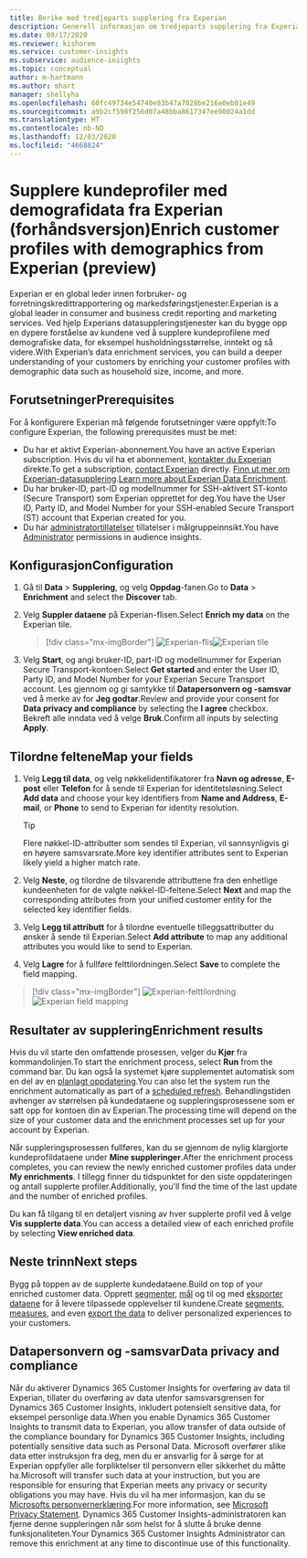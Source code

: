 ```yaml
---
title: Berike med tredjeparts supplering fra Experian
description: Generell informasjon om tredjeparts supplering fra Experian.
ms.date: 09/17/2020
ms.reviewer: kishorem
ms.service: customer-insights
ms.subservice: audience-insights
ms.topic: conceptual
author: m-hartmann
ms.author: mhart
manager: shellyha
ms.openlocfilehash: 60fc49734e54740e83b47a7028be216a0eb81e49
ms.sourcegitcommit: a9b2cf598f256d07a48bba8617347ee90024a1dd
ms.translationtype: HT
ms.contentlocale: nb-NO
ms.lasthandoff: 12/03/2020
ms.locfileid: "4668824"
---
```

# <a name="enrich-customer-profiles-with-demographics-from-experian-preview"></a><span data-ttu-id="80da5-103">Supplere kundeprofiler med demografidata fra Experian (forhåndsversjon)</span><span class="sxs-lookup"><span data-stu-id="80da5-103">Enrich customer profiles with demographics from Experian (preview)</span></span>

<span data-ttu-id="80da5-104">Experian er en global leder innen forbruker- og forretningskredittrapportering og markedsføringstjenester.</span><span class="sxs-lookup"><span data-stu-id="80da5-104">Experian is a global leader in consumer and business credit reporting and marketing services.</span></span> <span data-ttu-id="80da5-105">Ved hjelp Experians datasuppleringstjenester kan du bygge opp en dypere forståelse av kundene ved å supplere kundeprofilene med demografiske data, for eksempel husholdningsstørrelse, inntekt og så videre.</span><span class="sxs-lookup"><span data-stu-id="80da5-105">With Experian’s data enrichment services, you can build a deeper understanding of your customers by enriching your customer profiles with demographic data such as household size, income, and more.</span></span>

## <a name="prerequisites"></a><span data-ttu-id="80da5-106">Forutsetninger</span><span class="sxs-lookup"><span data-stu-id="80da5-106">Prerequisites</span></span>

<span data-ttu-id="80da5-107">For å konfigurere Experian må følgende forutsetninger være oppfylt:</span><span class="sxs-lookup"><span data-stu-id="80da5-107">To configure Experian, the following prerequisites must be met:</span></span>

- <span data-ttu-id="80da5-108">Du har et aktivt Experian-abonnement.</span><span class="sxs-lookup"><span data-stu-id="80da5-108">You have an active Experian subscription.</span></span> <span data-ttu-id="80da5-109">Hvis du vil ha et abonnement, [kontakter du Experian](https://www.experian.com/marketing-services/contact) direkte.</span><span class="sxs-lookup"><span data-stu-id="80da5-109">To get a subscription, [contact Experian](https://www.experian.com/marketing-services/contact) directly.</span></span> <span data-ttu-id="80da5-110">[Finn ut mer om Experian-datasupplering](https://www.experian.com/marketing-services/microsoft?cmpid=ems_web_mci_cdppage).</span><span class="sxs-lookup"><span data-stu-id="80da5-110">[Learn more about Experian Data Enrichment](https://www.experian.com/marketing-services/microsoft?cmpid=ems_web_mci_cdppage).</span></span>
- <span data-ttu-id="80da5-111">Du har bruker-ID, part-ID og modellnummer for SSH-aktivert ST-konto (Secure Transport) som Experian opprettet for deg.</span><span class="sxs-lookup"><span data-stu-id="80da5-111">You have the User ID, Party ID, and Model Number for your SSH-enabled Secure Transport (ST) account that Experian created for you.</span></span>
- <span data-ttu-id="80da5-112">Du har [administratortillatelser](permissions.md#administrator) tillatelser i målgruppeinnsikt.</span><span class="sxs-lookup"><span data-stu-id="80da5-112">You have [Administrator](permissions.md#administrator) permissions in audience insights.</span></span>

## <a name="configuration"></a><span data-ttu-id="80da5-113">Konfigurasjon</span><span class="sxs-lookup"><span data-stu-id="80da5-113">Configuration</span></span>

1. <span data-ttu-id="80da5-114">Gå til **Data** > **Supplering**, og velg **Oppdag**-fanen.</span><span class="sxs-lookup"><span data-stu-id="80da5-114">Go to **Data** > **Enrichment** and select the **Discover** tab.</span></span>

1. <span data-ttu-id="80da5-115">Velg **Suppler dataene** på Experian-flisen.</span><span class="sxs-lookup"><span data-stu-id="80da5-115">Select **Enrich my data** on the Experian tile.</span></span>

   > [!div class="mx-imgBorder"]
   > <span data-ttu-id="80da5-116">![Experian-flis](media/experian-tile.png "Experian-flis")</span><span class="sxs-lookup"><span data-stu-id="80da5-116">![Experian tile](media/experian-tile.png "Experian tile")</span></span>

1. <span data-ttu-id="80da5-117">Velg **Start**, og angi bruker-ID, part-ID og modellnummer for Experian Secure Transport-kontoen.</span><span class="sxs-lookup"><span data-stu-id="80da5-117">Select **Get started** and enter the User ID, Party ID, and Model Number for your Experian Secure Transport account.</span></span> <span data-ttu-id="80da5-118">Les gjennom og gi samtykke til **Datapersonvern og -samsvar** ved å merke av for **Jeg godtar**.</span><span class="sxs-lookup"><span data-stu-id="80da5-118">Review and provide your consent for **Data privacy and compliance** by selecting the **I agree** checkbox.</span></span> <span data-ttu-id="80da5-119">Bekreft alle inndata ved å velge **Bruk**.</span><span class="sxs-lookup"><span data-stu-id="80da5-119">Confirm all inputs by selecting **Apply**.</span></span>

## <a name="map-your-fields"></a><span data-ttu-id="80da5-120">Tilordne feltene</span><span class="sxs-lookup"><span data-stu-id="80da5-120">Map your fields</span></span>

1. <span data-ttu-id="80da5-121">Velg **Legg til data**, og velg nøkkelidentifikatorer fra **Navn og adresse**, **E-post** eller **Telefon** for å sende til Experian for identitetsløsning.</span><span class="sxs-lookup"><span data-stu-id="80da5-121">Select **Add data** and choose your key identifiers from **Name and Address**, **E-mail**, or **Phone** to send to Experian for identity resolution.</span></span>

   > [!TIP]
   > <span data-ttu-id="80da5-122">Flere nøkkel-ID-attributter som sendes til Experian, vil sannsynligvis gi en høyere samsvarsrate.</span><span class="sxs-lookup"><span data-stu-id="80da5-122">More key identifier attributes sent to Experian likely yield a higher match rate.</span></span>

1. <span data-ttu-id="80da5-123">Velg **Neste**, og tilordne de tilsvarende attributtene fra den enhetlige kundeenheten for de valgte nøkkel-ID-feltene.</span><span class="sxs-lookup"><span data-stu-id="80da5-123">Select **Next** and map the corresponding attributes from your unified customer entity for the selected key identifier fields.</span></span>

1. <span data-ttu-id="80da5-124">Velg **Legg til attributt** for å tilordne eventuelle tilleggsattributter du ønsker å sende til Experian.</span><span class="sxs-lookup"><span data-stu-id="80da5-124">Select **Add attribute** to map any additional attributes you would like to send to Experian.</span></span>

1.  <span data-ttu-id="80da5-125">Velg **Lagre** for å fullføre felttilordningen.</span><span class="sxs-lookup"><span data-stu-id="80da5-125">Select **Save** to complete the field mapping.</span></span>

   > [!div class="mx-imgBorder"]
   > <span data-ttu-id="80da5-126">![Experian-felttilordning](media/experian-field-mapping.png "Experian-felttilordning")</span><span class="sxs-lookup"><span data-stu-id="80da5-126">![Experian field mapping](media/experian-field-mapping.png "Experian field mapping")</span></span>

## <a name="enrichment-results"></a><span data-ttu-id="80da5-127">Resultater av supplering</span><span class="sxs-lookup"><span data-stu-id="80da5-127">Enrichment results</span></span>

<span data-ttu-id="80da5-128">Hvis du vil starte den omfattende prosessen, velger du **Kjør** fra kommandolinjen.</span><span class="sxs-lookup"><span data-stu-id="80da5-128">To start the enrichment process, select **Run** from the command bar.</span></span> <span data-ttu-id="80da5-129">Du kan også la systemet kjøre supplementet automatisk som en del av en [planlagt oppdatering](system.md#schedule-tab).</span><span class="sxs-lookup"><span data-stu-id="80da5-129">You can also let the system run the enrichment automatically as part of a [scheduled refresh](system.md#schedule-tab).</span></span> <span data-ttu-id="80da5-130">Behandlingstiden avhenger av størrelsen på kundedataene og suppleringsprosessene som er satt opp for kontoen din av Experian.</span><span class="sxs-lookup"><span data-stu-id="80da5-130">The processing time will depend on the size of your customer data and the enrichment processes set up for your account by Experian.</span></span>

<span data-ttu-id="80da5-131">Når suppleringsprosessen fullføres, kan du se gjennom de nylig klargjorte kundeprofildataene under **Mine suppleringer**.</span><span class="sxs-lookup"><span data-stu-id="80da5-131">After the enrichment process completes, you can review the newly enriched customer profiles data under **My enrichments**.</span></span> <span data-ttu-id="80da5-132">I tillegg finner du tidspunktet for den siste oppdateringen og antall supplerte profiler.</span><span class="sxs-lookup"><span data-stu-id="80da5-132">Additionally, you'll find the time of the last update and the number of enriched profiles.</span></span>

<span data-ttu-id="80da5-133">Du kan få tilgang til en detaljert visning av hver supplerte profil ved å velge **Vis supplerte data**.</span><span class="sxs-lookup"><span data-stu-id="80da5-133">You can access a detailed view of each enriched profile by selecting **View enriched data**.</span></span>

## <a name="next-steps"></a><span data-ttu-id="80da5-134">Neste trinn</span><span class="sxs-lookup"><span data-stu-id="80da5-134">Next steps</span></span>

<span data-ttu-id="80da5-135">Bygg på toppen av de supplerte kundedataene.</span><span class="sxs-lookup"><span data-stu-id="80da5-135">Build on top of your enriched customer data.</span></span> <span data-ttu-id="80da5-136">Opprett [segmenter](segments.md), [mål](measures.md) og til og med [eksporter dataene](export-destinations.md) for å levere tilpassede opplevelser til kundene.</span><span class="sxs-lookup"><span data-stu-id="80da5-136">Create [segments](segments.md), [measures](measures.md), and even [export the data](export-destinations.md) to deliver personalized experiences to your customers.</span></span>

## <a name="data-privacy-and-compliance"></a><span data-ttu-id="80da5-137">Datapersonvern og -samsvar</span><span class="sxs-lookup"><span data-stu-id="80da5-137">Data privacy and compliance</span></span>

<span data-ttu-id="80da5-138">Når du aktiverer Dynamics 365 Customer Insights for overføring av data til Experian, tillater du overføring av data utenfor samsvarsgrensen for Dynamics 365 Customer Insights, inkludert potensielt sensitive data, for eksempel personlige data.</span><span class="sxs-lookup"><span data-stu-id="80da5-138">When you enable Dynamics 365 Customer Insights to transmit data to Experian, you allow transfer of data outside of the compliance boundary for Dynamics 365 Customer Insights, including potentially sensitive data such as Personal Data.</span></span> <span data-ttu-id="80da5-139">Microsoft overfører slike data etter instruksjon fra deg, men du er ansvarlig for å sørge for at Experian oppfyller alle forpliktelser til personvern eller sikkerhet du måtte ha.</span><span class="sxs-lookup"><span data-stu-id="80da5-139">Microsoft will transfer such data at your instruction, but you are responsible for ensuring that Experian meets any privacy or security obligations you may have.</span></span> <span data-ttu-id="80da5-140">Hvis du vil ha mer informasjon, kan du se [Microsofts personvernerklæring](https://go.microsoft.com/fwlink/?linkid=396732).</span><span class="sxs-lookup"><span data-stu-id="80da5-140">For more information, see [Microsoft Privacy Statement](https://go.microsoft.com/fwlink/?linkid=396732).</span></span>
<span data-ttu-id="80da5-141">Dynamics 365 Customer Insights-administratoren kan fjerne denne suppleringen når som helst for å slutte å bruke denne funksjonaliteten.</span><span class="sxs-lookup"><span data-stu-id="80da5-141">Your Dynamics 365 Customer Insights Administrator can remove this enrichment at any time to discontinue use of this functionality.</span></span>
